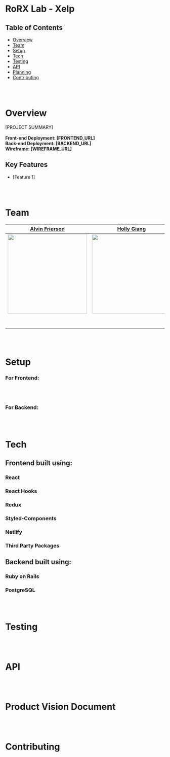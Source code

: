 # RoRX Lab - Xelp

## Table of Contents

- [Overview](#Overview)
- [Team](#Team)
- [Setup](#Setup)
- [Tech](#Tech)
- [Testing](#Testing)
- [API](#API)
- [Planning](#Planning)
- [Contributing](#Contributing)

<br/>
<br/>

# Overview

[PROJECT SUMMARY] <br/><br/>
<strong>Front-end Deployment: [FRONTEND_URL]<br/>
Back-end Deployment: [BACKEND_URL] <br/>
Wireframe: [WIREFRAME_URL] </strong>

## Key Features

- [Feature 1]

<br/>
<br/>

# Team

|                                      [Alvin Frierson](https://github.com/ajfrierson)                                      |                                        [Holly Giang](https://github.com/holly-g)                                         |                                     [Luis Martinez](https://github.com/luiscmartinez)                                     |                                        [Cesar Mejia](https://github.com/cesarnml)                                         |                                                                   [Brad Mortenson](https://github.com/brad-mortenson)                                                                   |                                      [Tylar Pierson](https://github.com/tylarpierson)                                      |
| :-----------------------------------------------------------------------------------------------------------------------: | :----------------------------------------------------------------------------------------------------------------------: | :-----------------------------------------------------------------------------------------------------------------------: | :-----------------------------------------------------------------------------------------------------------------------: | :-------------------------------------------------------------------------------------------------------------------------------------------------------------------------------------: | :------------------------------------------------------------------------------------------------------------------------: |
| [<img src="https://avatars2.githubusercontent.com/u/44757584?s=400&v=4" width = "250" />](https://github.com/ajfrierson)  |  [<img src="https://avatars1.githubusercontent.com/u/26711083?s=400&v=4" width = "250" />](https://github.com/holly-g)   | [<img src="https://avatars3.githubusercontent.com/u/36746854?s=400&v=4" width="250" />](https://github.com/luiscmartinez) |   [<img src="https://avatars0.githubusercontent.com/u/26180499?s=460&v=4" width="250" />](https://github.com/cesarnml)    | [<img src="https://avatars1.githubusercontent.com/u/40773193?s=400&v=4https://avatars1.githubusercontent.com/u/40773193?s=400&v=4" width = "250" />](https://github.com/brad-mortenson) | [<img src="https://avatars1.githubusercontent.com/u/22663533?s=400&v=4" width = "250" />](https://github.com/tylarpierson) |
|                  [<img src="https://github.com/favicon.ico" width="15"> ](https://github.com/ajfrierson)                  |                   [<img src="https://github.com/favicon.ico" width="15"> ](https://github.com/holly-g)                   |                [<img src="https://github.com/favicon.ico" width="15"> ](https://github.com/luiscmartinez)                 |                   [<img src="https://github.com/favicon.ico" width="15"> ](https://github.com/cesarnml)                   |                                               [<img src="https://github.com/favicon.ico" width="15"> ](https://github.com/brad-mortenson)                                               |                 [<img src="https://github.com/favicon.ico" width="15"> ](https://github.com/tylarpierson)                  |
| [ <img src="https://static.licdn.com/sc/h/al2o9zrvru7aqj8e1x2rzsrca" width="15"> ](https://www.linkedin.com/in/cesarnml/) | [<img src="https://static.licdn.com/sc/h/al2o9zrvru7aqj8e1x2rzsrca" width="15"> ](https://www.linkedin.com/in/cesarnml/) | [ <img src="https://static.licdn.com/sc/h/al2o9zrvru7aqj8e1x2rzsrca" width="15"> ](https://www.linkedin.com/in/cesarnml/) | [ <img src="https://static.licdn.com/sc/h/al2o9zrvru7aqj8e1x2rzsrca" width="15"> ](https://www.linkedin.com/in/cesarnml/) |                                [ <img src="https://static.licdn.com/sc/h/al2o9zrvru7aqj8e1x2rzsrca" width="15"> ](https://www.linkedin.com/in/cesarnml/)                                | [ <img src="https://static.licdn.com/sc/h/al2o9zrvru7aqj8e1x2rzsrca" width="15"> ](https://www.linkedin.com/in/cesarnml/)  |

<br>
<br>

# Setup

### For Frontend:

<br/>
<br/>

### For Backend:

<br/>
<br/>

# Tech

## Frontend built using:

### React

### React Hooks

### Redux

### Styled-Components

### Netlify

### Third Party Packages

## Backend built using:

### Ruby on Rails

### PostgreSQL

<br/>
<br/>

# Testing

<br/>
<br/>

# API

<br/>
<br/>

# Product Vision Document

<br/>
<br/>

# Contributing
